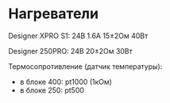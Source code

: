 # Нагреватели

Designer XPRO S1: 24В 1.6А 15±2Ом 40Вт

Designer 250PRO: 24В 20±2Ом 30Вт


Термосопротивление (датчик температуры):
- в блоке 400: pt1000 (1кОм)
- в блоке 250: pt500